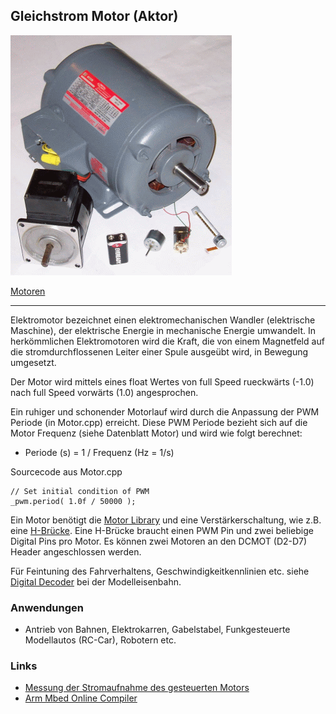 ## Gleichstrom Motor (Aktor) 

![](../../images/actors/Motor.png) 

[Motoren](http://de.wikipedia.org/wiki/Elektromotor)

- - -

Elektromotor bezeichnet einen elektromechanischen Wandler (elektrische Maschine), der elektrische Energie in mechanische Energie umwandelt. In herkömmlichen Elektromotoren wird die Kraft, die von einem Magnetfeld auf die stromdurchflossenen Leiter einer Spule ausgeübt wird, in Bewegung umgesetzt.

Der Motor wird mittels eines float Wertes von full Speed rueckwärts (-1.0) nach full Speed vorwärts (1.0) angesprochen.

Ein ruhiger und schonender Motorlauf wird durch die Anpassung der PWM Periode (in Motor.cpp) erreicht. Diese PWM Periode bezieht sich auf die Motor Frequenz (siehe Datenblatt Motor) und wird wie folgt berechnet:

*   Periode (s) = 1 / Frequenz (Hz = 1/s)

Sourcecode aus Motor.cpp

    // Set initial condition of PWM
    _pwm.period( 1.0f / 50000 );

Ein Motor benötigt die [Motor Library](http://developer.mbed.org/users/simon/code/Motor/) und eine Verstärkerschaltung, wie z.B. eine [H-Brücke](http://de.wikipedia.org/wiki/Br%C3%BCckenschaltung). Eine H-Brücke braucht einen PWM Pin und zwei beliebige Digital Pins pro Motor. Es können zwei Motoren an den DCMOT (D2-D7) Header angeschlossen werden.

Für Feintuning des Fahrverhaltens, Geschwindigkeitkennlinien etc. siehe [Digital Decoder](http://www.esu.eu/download/betriebsanleitungen/digitaldecoder/) bei der Modelleisenbahn.

### Anwendungen 

*   Antrieb von Bahnen, Elektrokarren, Gabelstabel, Funkgesteuerte Modellautos (RC-Car), Robotern etc.

### Links 

*   [Messung der Stromaufnahme des gesteuerten Motors](http://rn-wissen.de/wiki/index.php?title=Getriebemotoren_Ansteuerung#Messung_der_Stromaufnahme_des_gesteuerten_Motors)
*  [Arm Mbed Online Compiler](https://os.mbed.com/compiler/#import:/teams/IoTKitV3/code/Motor/)

